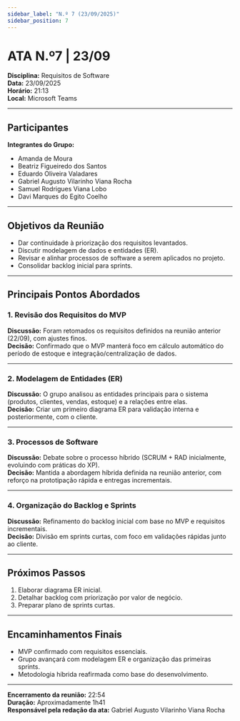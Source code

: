 ```yaml
---
sidebar_label: "N.º 7 (23/09/2025)" 
sidebar_position: 7 
---
```


# ATA N.º7 | 23/09

**Disciplina:** Requisitos de Software  
**Data:** 23/09/2025  
**Horário:** 21:13  
**Local:** Microsoft Teams  

---

## Participantes

**Integrantes do Grupo:**
- Amanda de Moura  
- Beatriz Figueiredo dos Santos  
- Eduardo Oliveira Valadares  
- Gabriel Augusto Vilarinho Viana Rocha  
- Samuel Rodrigues Viana Lobo  
- Davi Marques do Egito Coelho  


---

## Objetivos da Reunião
- Dar continuidade à priorização dos requisitos levantados.  
- Discutir modelagem de dados e entidades (ER).  
- Revisar e alinhar processos de software a serem aplicados no projeto.  
- Consolidar backlog inicial para sprints.  

---

## Principais Pontos Abordados

### 1. Revisão dos Requisitos do MVP
**Discussão:** Foram retomados os requisitos definidos na reunião anterior (22/09), com ajustes finos.  
**Decisão:** Confirmado que o MVP manterá foco em cálculo automático do período de estoque e integração/centralização de dados.  

---

### 2. Modelagem de Entidades (ER)
**Discussão:** O grupo analisou as entidades principais para o sistema (produtos, clientes, vendas, estoque) e a relações entre elas.  
**Decisão:** Criar um primeiro diagrama ER para validação interna e posteriormente, com o cliente.  

---

### 3. Processos de Software
**Discussão:** Debate sobre o processo híbrido (SCRUM + RAD inicialmente, evoluindo com práticas do XP).  
**Decisão:** Mantida a abordagem híbrida definida na reunião anterior, com reforço na prototipação rápida e entregas incrementais.  

---

### 4. Organização do Backlog e Sprints
**Discussão:** Refinamento do backlog inicial com base no MVP e requisitos incrementais.  
**Decisão:** Divisão em sprints curtas, com foco em validações rápidas junto ao cliente.  

---

## Próximos Passos
1. Elaborar diagrama ER inicial.  
2. Detalhar backlog com priorização por valor de negócio.  
3. Preparar plano de sprints curtas.  

---

## Encaminhamentos Finais
- MVP confirmado com requisitos essenciais.  
- Grupo avançará com modelagem ER e organização das primeiras sprints.  
- Metodologia híbrida reafirmada como base do desenvolvimento.  

---

**Encerramento da reunião:** 22:54  
**Duração:** Aproximadamente 1h41  
**Responsável pela redação da ata:** Gabriel Augusto Vilarinho Viana Rocha  